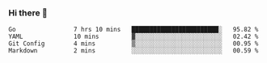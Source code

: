 ### Hi there 👋

<!--
**yeya24/yeya24** is a ✨ _special_ ✨ repository because its `README.md` (this file) appears on your GitHub profile.

Here are some ideas to get you started:

- 🔭 I’m currently working on ...
- 🌱 I’m currently learning ...
- 👯 I’m looking to collaborate on ...
- 🤔 I’m looking for help with ...
- 💬 Ask me about ...
- 📫 How to reach me: ...
- 😄 Pronouns: ...
- ⚡ Fun fact: ...
-->

<!--START_SECTION:waka-->
```text
Go                7 hrs 10 mins   ████████████████████████░   95.82 % 
YAML              10 mins         ▓░░░░░░░░░░░░░░░░░░░░░░░░   02.42 % 
Git Config        4 mins          ▒░░░░░░░░░░░░░░░░░░░░░░░░   00.95 % 
Markdown          2 mins          ░░░░░░░░░░░░░░░░░░░░░░░░░   00.59 % 
```
<!--END_SECTION:waka-->
